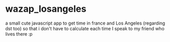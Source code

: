 # wazap_losangeles
a small cute javascript app to get time in france and Los Angeles (regarding dst too) so that i don't have to calculate each time I speak to my friend who lives there :p

